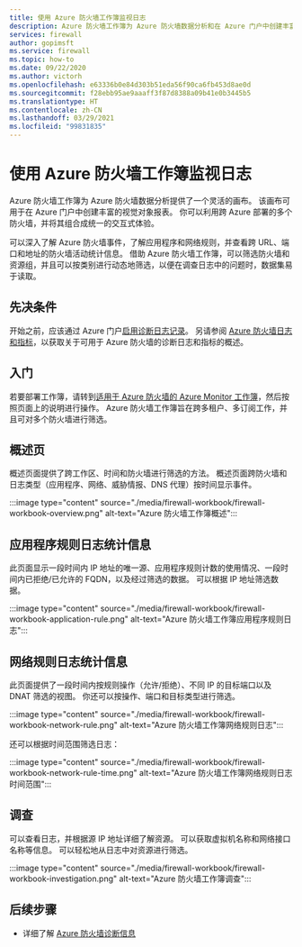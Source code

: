```yaml
---
title: 使用 Azure 防火墙工作簿监视日志
description: Azure 防火墙工作簿为 Azure 防火墙数据分析和在 Azure 门户中创建丰富的视觉对象报表提供了灵活的画布。
services: firewall
author: gopimsft
ms.service: firewall
ms.topic: how-to
ms.date: 09/22/2020
ms.author: victorh
ms.openlocfilehash: e63336b0e84d303b51eda56f90ca6fb453d8ae0d
ms.sourcegitcommit: f28ebb95ae9aaaff3f87d8388a09b41e0b3445b5
ms.translationtype: HT
ms.contentlocale: zh-CN
ms.lasthandoff: 03/29/2021
ms.locfileid: "99831835"
---
```

# <a name="monitor-logs-using-azure-firewall-workbook"></a>使用 Azure 防火墙工作簿监视日志

Azure 防火墙工作簿为 Azure 防火墙数据分析提供了一个灵活的画布。 该画布可用于在 Azure 门户中创建丰富的视觉对象报表。 你可以利用跨 Azure 部署的多个防火墙，并将其组合成统一的交互式体验。

可以深入了解 Azure 防火墙事件，了解应用程序和网络规则，并查看跨 URL、端口和地址的防火墙活动统计信息。 借助 Azure 防火墙工作簿，可以筛选防火墙和资源组，并且可以按类别进行动态地筛选，以便在调查日志中的问题时，数据集易于读取。 

## <a name="prerequisites"></a>先决条件

开始之前，应该通过 Azure 门户[启用诊断日志记录](firewall-diagnostics.md#enable-diagnostic-logging-through-the-azure-portal)。 另请参阅 [Azure 防火墙日志和指标](logs-and-metrics.md)，以获取关于可用于 Azure 防火墙的诊断日志和指标的概述。

## <a name="get-started"></a>入门

若要部署工作簿，请转到[适用于 Azure 防火墙的 Azure Monitor 工作簿](https://github.com/Azure/Azure-Network-Security/tree/master/Azure%20Firewall/Workbook%20-%20Azure%20Firewall%20Monitor%20Workbook)，然后按照页面上的说明进行操作。 Azure 防火墙工作簿旨在跨多租户、多订阅工作，并且可对多个防火墙进行筛选。

## <a name="overview-page"></a>概述页

概述页面提供了跨工作区、时间和防火墙进行筛选的方法。 概述页面跨防火墙和日志类型（应用程序、网络、威胁情报、DNS 代理）按时间显示事件。

:::image type="content" source="./media/firewall-workbook/firewall-workbook-overview.png" alt-text="Azure 防火墙工作簿概述":::

## <a name="application-rule-log-statistics"></a>应用程序规则日志统计信息

此页面显示一段时间内 IP 地址的唯一源、应用程序规则计数的使用情况、一段时间内已拒绝/已允许的 FQDN，以及经过筛选的数据。 可以根据 IP 地址筛选数据。

:::image type="content" source="./media/firewall-workbook/firewall-workbook-application-rule.png" alt-text="Azure 防火墙工作簿应用程序规则日志":::

## <a name="network-rule-log-statistics"></a>网络规则日志统计信息

此页面提供了一段时间内按规则操作（允许/拒绝）、不同 IP 的目标端口以及 DNAT 筛选的视图。 你还可以按操作、端口和目标类型进行筛选。

:::image type="content" source="./media/firewall-workbook/firewall-workbook-network-rule.png" alt-text="Azure 防火墙工作簿网络规则日志":::

还可以根据时间范围筛选日志：

:::image type="content" source="./media/firewall-workbook/firewall-workbook-network-rule-time.png" alt-text="Azure 防火墙工作簿网络规则日志时间范围":::

## <a name="investigations"></a>调查

可以查看日志，并根据源 IP 地址详细了解资源。 可以获取虚拟机名称和网络接口名称等信息。 可以轻松地从日志中对资源进行筛选。

:::image type="content" source="./media/firewall-workbook/firewall-workbook-investigation.png" alt-text="Azure 防火墙工作簿调查":::

## <a name="next-steps"></a>后续步骤

- 详细了解 [Azure 防火墙诊断信息](firewall-diagnostics.md)
